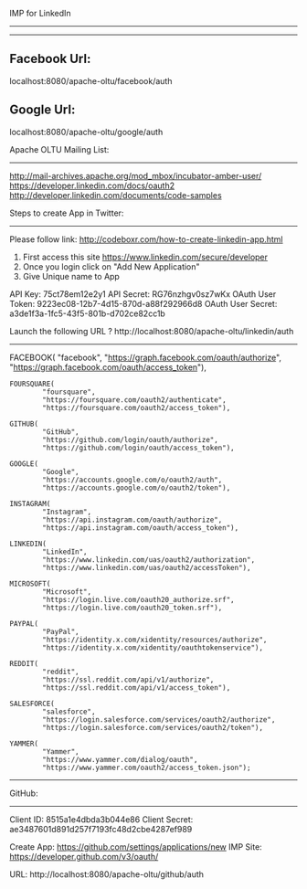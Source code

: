 IMP for LinkedIn
*******************
*******************

Facebook Url:
------------
localhost:8080/apache-oltu/facebook/auth


Google Url:
----------
localhost:8080/apache-oltu/google/auth



Apache OLTU Mailing List:
***************************
http://mail-archives.apache.org/mod_mbox/incubator-amber-user/
https://developer.linkedin.com/docs/oauth2
http://developer.linkedin.com/documents/code-samples


Steps to create App in Twitter:
*******************************
Please follow link: http://codeboxr.com/how-to-create-linkedin-app.html

1. First access this site https://www.linkedin.com/secure/developer
2. Once you login click on "Add New Application" 
3. Give Unique name to App

API Key: 75ct78em12e2y1
API Secret: RG76nzhgv0sz7wKx
OAuth User Token: 9223ec08-12b7-4d15-870d-a88f292966d8
OAuth User Secret: a3de1f3a-1fc5-43f5-801b-d702ce82cc1b


Launch the following URL ? 
http://localhost:8080/apache-oltu/linkedin/auth


**********************************************************************************
FACEBOOK(
			"facebook", 
			"https://graph.facebook.com/oauth/authorize", 
			"https://graph.facebook.com/oauth/access_token"),
	
	FOURSQUARE(
			"foursquare", 
			"https://foursquare.com/oauth2/authenticate", 
			"https://foursquare.com/oauth2/access_token"),
	
	GITHUB(
			"GitHub", 
			"https://github.com/login/oauth/authorize", 
			"https://github.com/login/oauth/access_token"),
	
	GOOGLE(
			"Google", 
			"https://accounts.google.com/o/oauth2/auth", 
			"https://accounts.google.com/o/oauth2/token"),
	
	INSTAGRAM(
			"Instagram", 
			"https://api.instagram.com/oauth/authorize", 
			"https://api.instagram.com/oauth/access_token"),
	
	LINKEDIN(
			"LinkedIn", 
			"https://www.linkedin.com/uas/oauth2/authorization", 
			"https://www.linkedin.com/uas/oauth2/accessToken"),
	
	MICROSOFT(
			"Microsoft", 
			"https://login.live.com/oauth20_authorize.srf", 
			"https://login.live.com/oauth20_token.srf"),
	
	PAYPAL(
			"PayPal", 
			"https://identity.x.com/xidentity/resources/authorize", 
			"https://identity.x.com/xidentity/oauthtokenservice"),
	
	REDDIT(
			"reddit", 
			"https://ssl.reddit.com/api/v1/authorize", 
			"https://ssl.reddit.com/api/v1/access_token"),
	
	SALESFORCE(
			"salesforce", 
			"https://login.salesforce.com/services/oauth2/authorize", 
			"https://login.salesforce.com/services/oauth2/token"),
	
	YAMMER(
			"Yammer", 
			"https://www.yammer.com/dialog/oauth", 
			"https://www.yammer.com/oauth2/access_token.json");
	
********
GitHub:
********
Client ID: 8515a1e4dbda3b044e86
Client Secret: ae3487601d891d257f7193fc48d2cbe4287ef989

Create App: https://github.com/settings/applications/new
IMP Site: https://developer.github.com/v3/oauth/

URL: http://localhost:8080/apache-oltu/github/auth
